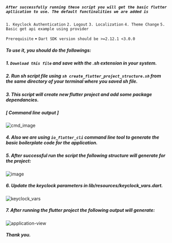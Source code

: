 ##### `After successfully running these script you will get the basic flutter apllication to use. The default functinalities we are added is`

`1. Keyclock Authentication`
`2. Logout`
`3. Localization`
`4. Theme Change`
`5. Basic get api example using provider`

 `Prerequisite`
 • `Dart SDK version should be >=2.12.1 <3.0.0`

##### To use it, you should do the followings:

##### 1. `Download this file` and save with the .sh extension in your system.

##### 2. Run sh script file using `sh create_flutter_project_structure.sh` from the same directory of your terminal where you saved sh file.

##### 3. This script will create new flutter project and add some package dependancies.



##### [ Command line output ]


![cmd_image](https://user-images.githubusercontent.com/106060767/213659983-111d4afd-fee1-4cde-b559-ecc43038b500.png)


##### 4. Also we are using `io_flutter_cli` command line tool to generate the basic boilerplate code for the application.

##### 5. After successful run the script the following structure will generate for the project:

![image](https://user-images.githubusercontent.com/106060767/211762175-ceef353d-b152-4dc8-976e-186f445a3a03.png)

##### 6. Update the keyclock parameters in lib/resources/keyclock_vars.dart.

![keyclock_vars](https://user-images.githubusercontent.com/106060767/213684959-340ec749-680c-4b6e-aa40-1f7de3aabb15.png)

##### 7. After running the flutter project the following output will generate:

![application-view](https://user-images.githubusercontent.com/106060767/214314859-2230329d-3b8c-46b5-a2b8-b0b220c3a8ea.png)


##### Thank you.
